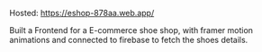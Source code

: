 Hosted: https://eshop-878aa.web.app/

Built a Frontend for a E-commerce shoe shop, with framer motion animations and connected to firebase to fetch the shoes details.

